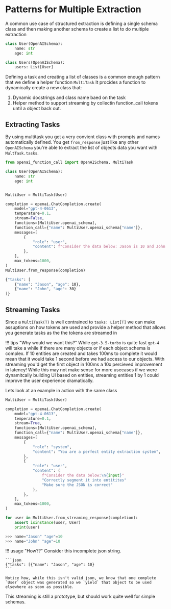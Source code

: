 # Patterns for Multiple Extraction

A common use case of structured extraction is defining a single schema class and then making another schema to create a list to do multiple extraction

```python
class User(OpenAISchema):
    name: str
    age: int

class Users(OpenAISchema):
    users: List[User]
```

Defining a task and creating a list of classes is a common enough pattern that we define a helper function `MultiTask` It procides a function to dynamically create a new class that:

1. Dynamic docstrings and class name baed on the task
2. Helper method to support streaming by collectin function_call tokens until a object back out.

## Extracting Tasks

By using multitask you get a very convient class with prompts and names automatically defined. You get `from_response` just like any other `OpenAISchema` you're able to extract the list of objects data you want with `MultTask.tasks`.

```python hl_lines="13"
from openai_function_call import OpenAISchema, MultiTask

class User(OpenAISchema):
    name: str
    age: int


MultiUser = MultiTask(User)

completion = openai.ChatCompletion.create(
    model="gpt-4-0613",
    temperature=0.1,
    stream=False,
    functions=[MultiUser.openai_schema],
    function_call={"name": MultiUser.openai_schema["name"]},
    messages=[
        {
            "role": "user",
            "content": f"Consider the data below: Jason is 10 and John is 30",
        },
    ],
    max_tokens=1000,
)
MultiUser.from_response(completion)
```

```sh
{"tasks": [
    {"name": "Jason", "age": 10},
    {"name": "John", "age": 30}
]}
```

## Streaming Tasks

Since a `MultiTask(T)` is well contrained to `tasks: List[T]` we can make assuptions on how tokens are used and provide a helper method that allows you generate tasks as the the tokens are streamed in

!!! tips "Why would we want this?"
    While `gpt-3.5-turbo` is quite fast `gpt-4` will take a while if there are many objects or if each object schema is complex. If 10 entities are created and takes 100ms to complete it would mean that it would take 1 second before we had access to our objects. With streaming you'd get the first object in 100ms a 10x percieved improvement in latency! While this may not make sense for more usecases if we were dynamitcally building UI based on entities, streaming entities 1 by 1 could improve the user experience dramatically.

Lets look at an example in action with the same class

```python hl_lines="6 26"
MultiUser = MultiTask(User)

completion = openai.ChatCompletion.create(
    model="gpt-4-0613",
    temperature=0.1,
    stream=True,
    functions=[MultiUser.openai_schema],
    function_call={"name": MultiUser.openai_schema["name"]},
    messages=[
        {
            "role": "system",
            "content": "You are a perfect entity extraction system",
        },
        {
            "role": "user",
            "content": (
                f"Consider the data below:\n{input}"
                "Correctly segment it into entitites"
                "Make sure the JSON is correct"
            ),
        },
    ],
    max_tokens=1000,
)

for user in MultiUser.from_streaming_response(completion):
    assert isinstance(user, User)
    print(user)

>>> name="Jason" "age"=10
>>> name="John" "age"=10
```

!!! usage "How??"
    Consider this incomplete json string.

    ```json
    {"tasks": [{"name": "Jason", "age": 10}
    ```

    Notice how, while this isn't valid json, we know that one complete `User` object was generated so we `yield` that object to be used elsewhere as soon as possible.

This streaming is still a prototype, but should work quite well for simple schemas.